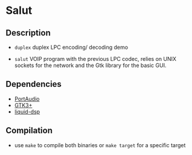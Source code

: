 Salut
=====

Description
-----------

* `duplex` duplex LPC encoding/ decoding demo

* `salut` VOIP program with the previous LPC codec, relies on UNIX sockets for
 the network and the Gtk library for the basic GUI.

Dependencies
------------

* [PortAudio](http://portaudio.com/)
* [GTK3+](http://www.gtk.org/)
* [liquid-dsp](http://liquidsdr.org/)

Compilation
-----------

* use `make` to compile both binaries or `make target` for a specific target
